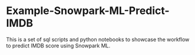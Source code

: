 # Example-Snowpark-ML-Predict-IMDB
This is a set of sql scripts and python notebooks to showcase the workflow to predict IMDB score using Snowpark ML.
